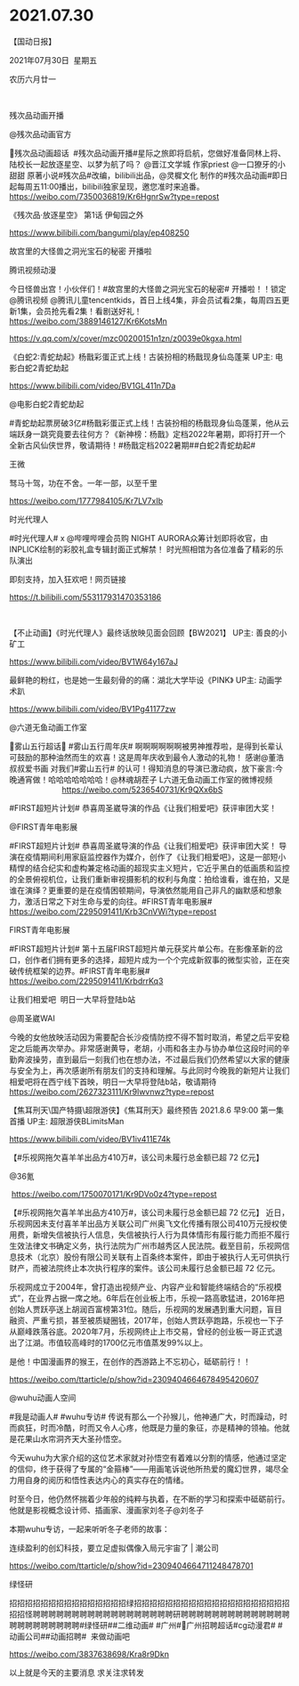 ﻿#  2021.07.30
【国动日报】

2021年07月30日  星期五


农历六月廿一


 

残次品动画开播

@残次品动画官方


残次品动画超话  #残次品动画开播#星际之旅即将启航，您做好准备同林上将、陆校长一起放逐星空、以梦为航了吗？
@晋江文学城 作家priest @一口獠牙的小甜甜 原著小说#残次品#改编，bilibili出品，@灵樨文化 制作的#残次品动画#即日起每周五11:00播出，bilibili独家呈现，邀您准时来追番。https://weibo.com/7350036819/Kr6HgnrSw?type=repost

《残次品·放逐星空》 第1话 伊甸园之外

https://www.bilibili.com/bangumi/play/ep408250

故宫里的大怪兽之洞光宝石的秘密 开播啦

腾讯视频动漫               


今日怪兽出宫！小伙伴们！#故宫里的大怪兽之洞光宝石的秘密# 开播啦！！锁定@腾讯视频 @腾讯儿童tencentkids，首日上线4集，非会员试看2集，每周四五更新1集，会员抢先看2集！看剧送好礼！https://weibo.com/3889146127/Kr6KotsMn

https://v.qq.com/x/cover/mzc00200151n1zn/z0039e0kgxa.html

《白蛇2:青蛇劫起》杨戬彩蛋正式上线！古装扮相的杨戬现身仙岛蓬莱 UP主: 电影白蛇2青蛇劫起

https://www.bilibili.com/video/BV1GL411n7Da

@电影白蛇2青蛇劫起                            

#青蛇劫起票房破3亿#杨戬彩蛋正式上线！古装扮相的杨戬现身仙岛蓬莱，他从云端跃身一跳究竟要去往何方？《新神榜：杨戬》定档2022年暑期，即将打开一个全新古风仙侠世界，敬请期待！#杨戬定档2022暑期##白蛇2青蛇劫起#

王微                    


驽马十驾，功在不舍。一年一部，以至千里

https://weibo.com/1777984105/Kr7LV7xIb

时光代理人


#时光代理人# x @哔哩哔哩会员购 NIGHT AURORA众筹计划即将收官，由INPLICK绘制的彩胶礼盒专辑封面正式解禁！
时光照相馆为各位准备了精彩的乐队演出

即刻支持，加入狂欢吧！网页链接

https://t.bilibili.com/553117931470353186

 


【不止动画】《时光代理人》最终话放映见面会回顾【BW2021】 UP主: 善良的小矿工

https://www.bilibili.com/video/BV1W64y167aJ

最鲜艳的粉红，也是她一生最刻骨的的痛：湖北大学毕设《PINK》 UP主: 动画学术趴

https://www.bilibili.com/video/BV1Pg41177zw




@六道无鱼动画工作室  


雾山五行超话🎉 #雾山五行周年庆#
啊啊啊啊啊啊被男神推荐啦，是得到长辈认可鼓励的那种油然而生的欢喜！这是周年庆收到最令人激动的礼物！
感谢@董浩叔叔爱书画 对我们#雾山五行# 的认可！得知消息的导演已激动疯，放下豪言:今晚通宵做！哈哈哈哈哈哈哈！@林魂胡茬子 L六道无鱼动画工作室的微博视频                               https://weibo.com/5236540731/Kr9QXx6bS

#FIRST超短片计划# 恭喜周圣崴导演的作品《让我们相爱吧》获评审团大奖！

@FIRST青年电影展   


#FIRST超短片计划# 恭喜周圣崴导演的作品《让我们相爱吧》获评审团大奖！
导演在疫情期间利用家庭监控器作为媒介，创作了《让我们相爱吧》，这是一部短小精悍的结合纪实和虚构兼定格动画的超现实主义短片，它近乎黑白的低画质和监控的全景俯视机位，让我们重新审视摄影机的权利与角度：拍给谁看，谁在拍，又是谁在演绎？更重要的是在疫情困顿期间，导演依然能用自己非凡的幽默感和想象力，激活日常之下对生命与爱的向往。#FIRST青年电影展# https://weibo.com/2295091411/Krb3CnVWi?type=repost

FIRST青年电影展             


#FIRST超短片计划# 第十五届FIRST超短片单元获奖片单公布。在影像革新的岔口，创作者们拥有更多的选择，超短片成为一个个完成新叙事的微型实验，正在突破传统框架的边界。#FIRST青年电影展#       https://weibo.com/2295091411/KrbdrrKq3

让我们相爱吧  明日一大早将登陆b站

@周圣崴WAI    


今晚的女他放映活动因为需要配合长沙疫情防控不得不暂时取消，希望之后平安稳定之后能再次举办。非常感谢黄导，老胡，小雨和各主办与协办单位这段时间的辛勤奔波操劳，直到最后一刻我们也在想办法，不过最后我们仍然希望以大家的健康与安全为上，再次感谢所有朋友们的支持和理解。与此同时今晚我的新短片让我们相爱吧将在西宁线下首映，明日一大早将登陆b站，敬请期待 https://weibo.com/2627323111/Kr9lwvnwz?type=repost

【焦耳刑天\国产特摄\超限游侠】《焦耳刑天》最终预告 2021.8.6 早9:00 第一集首播 UP主: 超限游侠BLimitsMan

https://www.bilibili.com/video/BV1iv411E74k

【#乐视网拖欠喜羊羊出品方410万#，该公司未履行总金额已超 72 亿元】

@36氪

 https://weibo.com/1750070171/Kr9DVo0z4?type=repost

【#乐视网拖欠喜羊羊出品方410万#，该公司未履行总金额已超 72 亿元】
近日，乐视网因未支付喜羊羊出品方关联公司广州奥飞文化传播有限公司410万元授权使用费，新增失信被执行人信息，失信被执行人行为具体情形有履行能力而拒不履行生效法律文书确定义务，执行法院为广州市越秀区人民法院。截至目前，乐视网信息技术（北京）股份有限公司关联有上百条终本案件，即由于被执行人无可供执行财产，而被法院终止本次执行程序的案件。该公司未履行总金额已超 72 亿元。

乐视网成立于2004年，曾打造出视频产业、内容产业和智能终端结合的“乐视模式”，在业界占据一席之地。6年后在创业板上市，乐视一路高歌猛进，2016年把创始人贾跃亭送上胡润百富榜第31位。随后，乐视网的发展遇到重大问题，盲目融资、严重亏损，甚至被质疑圈钱，2017年，创始人贾跃亭跑路，乐视也一下子从巅峰跌落谷底。2020年7月，乐视网终止上市交易，曾经的创业板一哥正式退出了江湖。市值较高峰时的1700亿元市值蒸发99%以上。

是他！中国漫画界的猴王，在创作的西游路上不忘初心，砥砺前行！！

https://weibo.com/ttarticle/p/show?id=2309404664678495420607

@wuhu动画人空间  


#我是动画人# #wuhu专访# 传说有那么一个孙猴儿，他神通广大，时而躁动，时而疯狂，时而冷酷，时而又令人心疼，他既是力量的象征，亦是精神的领袖。他就是花果山水帘洞齐天大圣孙悟空。

今天wuhu为大家介绍的这位艺术家就对孙悟空有着难以分割的情感，他通过坚定的信仰，终于获得了专属的“金箍棒”——用画笔诉说他所热爱的魔幻世界，竭尽全力用自身的阅历和悟性表达内心的真实存在的情绪。

时至今日，他仍然怀揣着少年般的纯粹与执着，在不断的学习和探索中砥砺前行。他就是影视概念设计师、插画家、漫画家刘冬子@刘冬子

本期wuhu专访，一起来听听冬子老师的故事：

连续盈利的创幻科技，要立足虚拟偶像入局元宇宙了 | 潮公司

https://weibo.com/ttarticle/p/show?id=2309404664711248478701

绿怪研                   


招招招招招招招招招招招招招招招绿招招招招招招招招招招招招招招招招招招招招招招怪聘聘聘聘聘聘聘聘聘聘聘聘聘聘聘聘聘聘研聘聘聘聘聘聘聘聘聘聘聘聘聘聘聘聘聘聘聘聘聘聘聘#绿怪研##二维动画# #广州#广州招聘超话#cg动漫君# #动画公司##动画招聘#  来做动画吧

https://weibo.com/3837638698/Kra8r9Dkn

以上就是今天的主要消息
求关注求转发




























